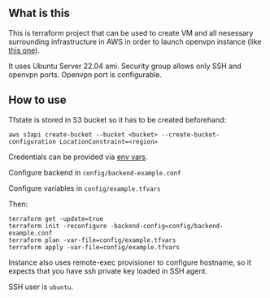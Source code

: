 ## What is this

This is terraform project that can be used to create VM and all nesessary surrounding infrastructure in AWS in order to launch openvpn instance (like [this one](https://github.com/angristan/openvpn-install)).

It uses Ubuntu Server 22.04 ami. Security group allows only SSH and openvpn ports. Openvpn port is configurable.

## How to use

Tfstate is stored in S3 bucket so it has to be created beforehand:
```
aws s3api create-bucket --bucket <bucket> --create-bucket-configuration LocationConstraint=<region>
```

Credentials can be provided via [env vars](https://registry.terraform.io/providers/hashicorp/aws/latest/docs#environment-variables).

Configure backend in `config/backend-example.conf`

Configure variables in `config/example.tfvars`

Then:
```
terraform get -update=true
terraform init -reconfigure -backend-config=config/backend-example.conf
terraform plan -var-file=config/example.tfvars
terraform apply -var-file=config/example.tfvars
```

Instance also uses remote-exec provisioner to configure hostname, so it expects that you have ssh private key loaded in SSH agent.

SSH user is `ubuntu`.

